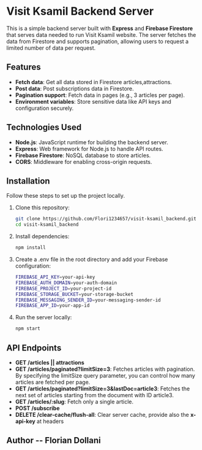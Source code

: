# Visit Ksamil Backend Server

This is a simple backend server built with **Express** and **Firebase Firestore** that serves data needed to run Visit Ksamil website. The server fetches the data from Firestore and supports pagination, allowing users to request a limited number of data per request.

## Features

- **Fetch data**: Get all data stored in Firestore articles,attractions.
- **Post data**: Post subscriptions data in Firestore.
- **Pagination support**: Fetch data in pages (e.g., 3 articles per page).
- **Environment variables**: Store sensitive data like API keys and configuration securely.

## Technologies Used

- **Node.js**: JavaScript runtime for building the backend server.
- **Express**: Web framework for Node.js to handle API routes.
- **Firebase Firestore**: NoSQL database to store articles.
- **CORS**: Middleware for enabling cross-origin requests.

## Installation

Follow these steps to set up the project locally.

1. Clone this repository:

   ```bash
   git clone https://github.com/Flori1234657/visit-ksamil_backend.git
   cd visit-ksamil_backend

   ```

2. Install dependencies:

   ```bash
   npm install

   ```

3. Create a .env file in the root directory and add your Firebase configuration:

   ```bash
   FIREBASE_API_KEY=your-api-key
   FIREBASE_AUTH_DOMAIN=your-auth-domain
   FIREBASE_PROJECT_ID=your-project-id
   FIREBASE_STORAGE_BUCKET=your-storage-bucket
   FIREBASE_MESSAGING_SENDER_ID=your-messaging-sender-id
   FIREBASE_APP_ID=your-app-id

   ```

4. Run the server locally:
   ```bash
   npm start
   ```

## API Endpoints

- **GET /articles || attractions**
- **GET /articles/paginated?limitSize=3**: Fetches articles with pagination. By specifying the limitSize query parameter, you can control how many articles are fetched per page.
- **GET /articles/paginated?limitSize=3&lastDoc=article3**: Fetches the next set of articles starting from the document with ID article3.
- **GET /articles/:slug**: Fetch only a single article.
- **POST /subscribe**
- **DELETE /clear-cache/flush-all**: Clear server cache, provide also the **x-api-key** at headers

## Author -- Florian Dollani
